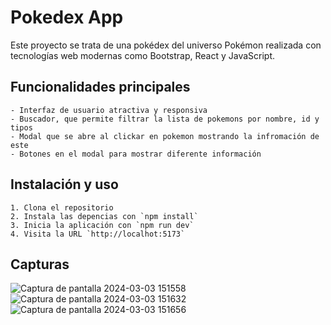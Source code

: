 # Pokedex App

Este proyecto se trata de una pokédex del universo Pokémon realizada con tecnologías web modernas como Bootstrap, React y JavaScript.

## Funcionalidades principales
    - Interfaz de usuario atractiva y responsiva
    - Buscador, que permite filtrar la lista de pokemons por nombre, id y tipos
    - Modal que se abre al clickar en pokemon mostrando la infromación de este
    - Botones en el modal para mostrar diferente información

## Instalación y uso
    1. Clona el repositorio
    2. Instala las depencias con `npm install`
    3. Inicia la aplicación con `npm run dev`
    4. Visita la URL `http://localhot:5173`

## Capturas
![Captura de pantalla 2024-03-03 151558](https://github.com/Iniesta1101/ReactProjects/assets/150248969/077c31a9-56c3-4a43-adad-3fbbf75b98f2)
![Captura de pantalla 2024-03-03 151632](https://github.com/Iniesta1101/ReactProjects/assets/150248969/7fd0f978-7eed-4820-80cb-059bad56f9ad)
![Captura de pantalla 2024-03-03 151656](https://github.com/Iniesta1101/ReactProjects/assets/150248969/90201635-840c-473f-9dfa-140282d298a7)
